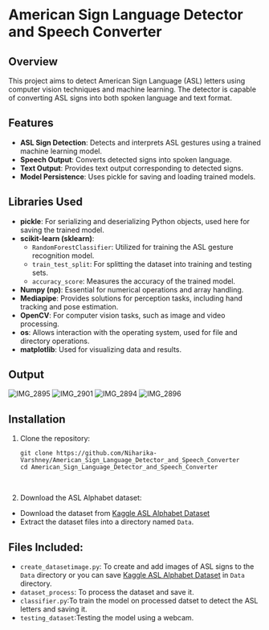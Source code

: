 # American Sign Language Detector and Speech Converter

## Overview
This project aims to detect American Sign Language (ASL) letters using computer vision techniques and machine learning. The detector is capable of converting ASL signs into both spoken language and text format.

## Features

- **ASL Sign Detection**: Detects and interprets ASL gestures using a trained machine learning model.
- **Speech Output**: Converts detected signs into spoken language.
- **Text Output**: Provides text output corresponding to detected signs.
- **Model Persistence**: Uses pickle for saving and loading trained models.

## Libraries Used

- **pickle**: For serializing and deserializing Python objects, used here for saving the trained model.
- **scikit-learn (sklearn)**:
  - `RandomForestClassifier`: Utilized for training the ASL gesture recognition model.
  - `train_test_split`: For splitting the dataset into training and testing sets.
  - `accuracy_score`: Measures the accuracy of the trained model.
- **Numpy (np)**: Essential for numerical operations and array handling.
- **Mediapipe**: Provides solutions for perception tasks, including hand tracking and pose estimation.
- **OpenCV**: For computer vision tasks, such as image and video processing.
- **os**: Allows interaction with the operating system, used for file and directory operations.
- **matplotlib**: Used for visualizing data and results.
## Output
![IMG_2895](https://github.com/Niharika-Varshney/Sign_language_Detector-Speech_Covertor/assets/118551235/ed501e48-31d8-440c-8cd8-9f5cfad4d416)
![IMG_2901](https://github.com/Niharika-Varshney/Sign_language_Detector-Speech_Covertor/assets/118551235/b6657c3e-5600-4080-86a1-2931ffd4e026)
![IMG_2894](https://github.com/Niharika-Varshney/Sign_language_Detector-Speech_Covertor/assets/118551235/79d1a44b-942b-4dbc-8fae-1857518b22d0)
![IMG_2896](https://github.com/Niharika-Varshney/Sign_language_Detector-Speech_Covertor/assets/118551235/40e2f822-4ce5-4204-b4e0-a90fd9ca3f48)

## Installation
1. Clone the repository:

    ```
    git clone https://github.com/Niharika-Varshney/American_Sign_Language_Detector_and_Speech_Converter
    cd American_Sign_Language_Detector_and_Speech_Converter
    ```
<br>

2. Download the ASL Alphabet dataset:

  - Download the dataset from [Kaggle ASL Alphabet Dataset](https://www.kaggle.com/grassknoted/asl-alphabet)
  - Extract the dataset files into a directory named ```Data```.


## Files Included:
- ```create_datasetimage.py```: To create and add images of ASL signs to the ```Data``` directory or you can save [Kaggle ASL Alphabet Dataset](https://www.kaggle.com/grassknoted/asl-alphabet) in ```Data``` directory.
- ```dataset_process```: To process the dataset and save it.
- ```classifier.py```:To train the model on processed datset to detect the ASL letters and saving it.
- ```testing_dataset```:Testing the model using a webcam.

 
